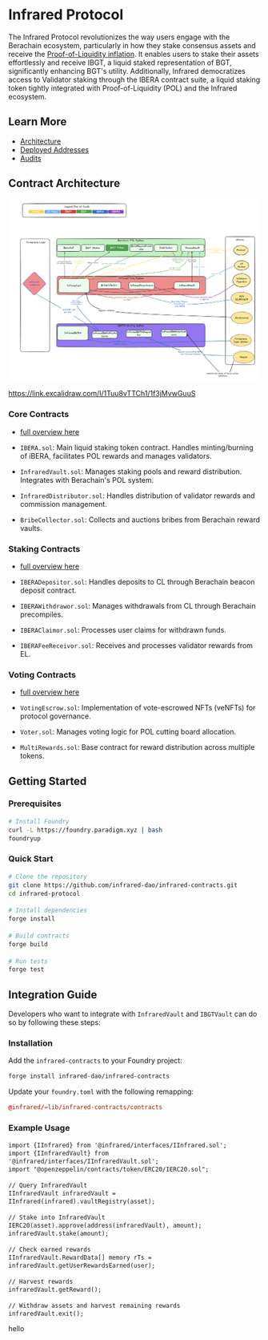 # Infrared Protocol

The Infrared Protocol revolutionizes the way users engage with the Berachain ecosystem, particularly in how they stake consensus assets and receive the [Proof-of-Liquidity inflation](https://docs.berachain.com/learn/what-is-proof-of-liquidity#what-is-proof-of-liquidity). It enables users to stake their assets effortlessly and receive IBGT, a liquid staked representation of BGT, significantly enhancing BGT's utility. Additionally, Infrared democratizes access to Validator staking through the IBERA contract suite, a liquid staking token tightly integrated with Proof-of-Liquidity (POL) and the Infrared ecosystem.

## Learn More
- [Architecture](https://docs.infrared.finance/developers/architecture)
- [Deployed Addresses](https://docs.infrared.finance/testnet/deployments)
- [Audits](https://docs.infrared.finance/developers/audits)

## Contract Architecture

![Architecture](Architecture.png)

https://link.excalidraw.com/l/1Tuu8vTTCh1/1f3jMvwGuuS

### Core Contracts

- [full overview here](https://github.com/infrared-dao/infrared-contracts/blob/develop/src/core/README.md)

- `IBERA.sol`: Main liquid staking token contract. Handles minting/burning of iBERA, facilitates POL rewards and manages validators.
- `InfraredVault.sol`: Manages staking pools and reward distribution. Integrates with Berachain's POL system.
- `InfraredDistributor.sol`: Handles distribution of validator rewards and commission management.
- `BribeCollector.sol`: Collects and auctions bribes from Berachain reward vaults.

### Staking Contracts

- [full overview here](https://github.com/infrared-dao/infrared-contracts/blob/develop/src/staking/README.md)

- `IBERADepositor.sol`: Handles deposits to CL through Berachain beacon deposit contract.
- `IBERAWithdrawor.sol`: Manages withdrawals from CL through Berachain precompiles.
- `IBERAClaimor.sol`: Processes user claims for withdrawn funds.
- `IBERAFeeReceivor.sol`: Receives and processes validator rewards from EL.

### Voting Contracts

- [full overview here](https://github.com/infrared-dao/infrared-contracts/blob/develop/src/voting/README.md)

- `VotingEscrow.sol`: Implementation of vote-escrowed NFTs (veNFTs) for protocol governance.
- `Voter.sol`: Manages voting logic for POL cutting board allocation.
- `MultiRewards.sol`: Base contract for reward distribution across multiple tokens.

## Getting Started

### Prerequisites

```bash
# Install Foundry
curl -L https://foundry.paradigm.xyz | bash
foundryup
```

### Quick Start

```bash
# Clone the repository
git clone https://github.com/infrared-dao/infrared-contracts.git
cd infrared-protocol

# Install dependencies
forge install

# Build contracts
forge build

# Run tests
forge test

```

## Integration Guide

Developers who want to integrate with `InfraredVault` and `IBGTVault` can do so by following these steps:

### Installation

Add the `infrared-contracts` to your Foundry project:
```bash
forge install infrared-dao/infrared-contracts
```

Update your `foundry.toml` with the following remapping:
```toml
@infrared/=lib/infrared-contracts/contracts
```

### Example Usage
```solidity
import {IInfrared} from '@infrared/interfaces/IInfrared.sol';
import {IInfraredVault} from '@infrared/interfaces/IInfraredVault.sol';
import "@openzeppelin/contracts/token/ERC20/IERC20.sol";

// Query InfraredVault
IInfraredVault infraredVault = IInfrared(infrared).vaultRegistry(asset);

// Stake into InfraredVault
IERC20(asset).approve(address(infraredVault), amount);
infraredVault.stake(amount);

// Check earned rewards
IInfraredVault.RewardData[] memory rTs = infraredVault.getUserRewardsEarned(user);

// Harvest rewards
infraredVault.getReward();

// Withdraw assets and harvest remaining rewards
infraredVault.exit();
```
hello